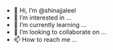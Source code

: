 - 👋 Hi, I’m @shinajjaleel
- 👀 I’m interested in ...
- 🌱 I’m currently learning ...
- 💞️ I’m looking to collaborate on ...
- 📫 How to reach me ...

<!---
shinajjaleel/shinajjaleel is a ✨ special ✨ repository because its `README.md` (this file) appears on your GitHub profile.
You can click the Preview link to take a look at your changes.
--->
